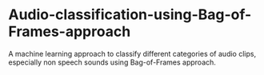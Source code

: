 # Audio-classification-using-Bag-of-Frames-approach
A machine learning approach to classify different categories of audio clips, especially non speech sounds using Bag-of-Frames approach.  
